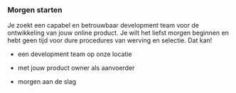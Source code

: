 
### Morgen starten

Je zoekt een capabel en betrouwbaar development team voor de ontwikkeling van jouw online product. 
Je wilt het liefst morgen beginnen en hebt geen tijd voor dure procedures van werving en selectie. Dat kan!

+ een development team op onze locatie  

+ met jouw product owner als aanvoerder

+ morgen aan de slag
